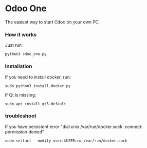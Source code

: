 # Odoo One

The easiest way to start Odoo on your own PC.

### How it works

Just run:

    python3 odoo_one.py


### Installation

If you need to install docker, run:

    sudo python3 install_docker.py

If Qt is missing:

    sudo apt install qt5-default

### troubleshoot

If you have persistent error "dial unix /var/run/docker.sock: connect: permission denied"

    sudo setfacl --modify user:$USER:rw /var/run/docker.sock




